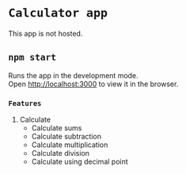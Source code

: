 # `Calculator app`

This app is not hosted.
<br/>

## `npm start`

Runs the app in the development mode.<br />
Open [http://localhost:3000](http://localhost:3000) to view it in the browser.

### `Features`

1. Calculate
     * Calculate sums
     * Calculate subtraction
     * Calculate multiplication
     * Calculate division
     * Calculate using decimal point

